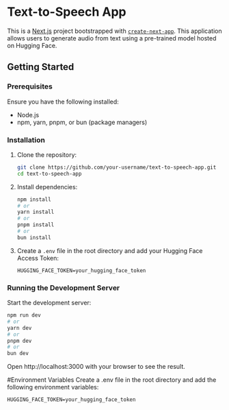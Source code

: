 # Text-to-Speech App

This is a [Next.js](https://nextjs.org/) project bootstrapped with [`create-next-app`](https://github.com/vercel/next.js/tree/canary/packages/create-next-app). This application allows users to generate audio from text using a pre-trained model hosted on Hugging Face.

## Getting Started

### Prerequisites

Ensure you have the following installed:

- Node.js
- npm, yarn, pnpm, or bun (package managers)

### Installation

1. Clone the repository:

    ```bash
    git clone https://github.com/your-username/text-to-speech-app.git
    cd text-to-speech-app
    ```

2. Install dependencies:

    ```bash
    npm install
    # or
    yarn install
    # or
    pnpm install
    # or
    bun install
    ```

3. Create a `.env` file in the root directory and add your Hugging Face Access Token:

    ```plaintext
    HUGGING_FACE_TOKEN=your_hugging_face_token
    ```

### Running the Development Server

Start the development server:

```bash
npm run dev
# or
yarn dev
# or
pnpm dev
# or
bun dev 
```

Open http://localhost:3000 with your browser to see the result.

#Environment Variables
Create a .env file in the root directory and add the following environment variables:

```plaintext
HUGGING_FACE_TOKEN=your_hugging_face_token
```
